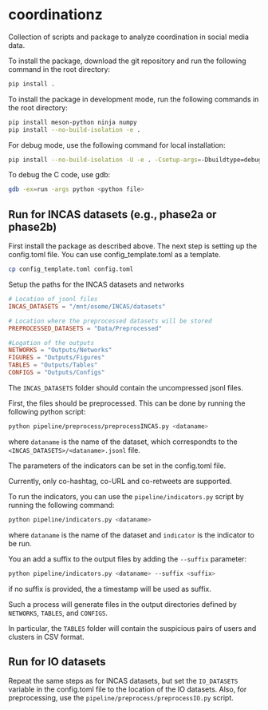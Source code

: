 # coordinationz
Collection of scripts and package to analyze coordination in social media data.

To install the package, download the git repository and run the following command in the root directory:
```bash
pip install .
```

To install the package in development mode, run the following commands in the root directory:
```bash
pip install meson-python ninja numpy
pip install --no-build-isolation -e .
```

For debug mode, use the following command for local installation:
```bash
pip install --no-build-isolation -U -e . -Csetup-args=-Dbuildtype=debug
```
To debug the C code, use gdb:
```bash
gdb -ex=run -args python <python file>
```

## Run for INCAS datasets (e.g., phase2a or phase2b)
First install the package as described above.
The next step is setting up the config.toml file. You can use config_template.toml as a template.

```bash
cp config_template.toml config.toml
```

Setup the paths for the INCAS datasets and networks
```toml
# Location of jsonl files
INCAS_DATASETS = "/mnt/osome/INCAS/datasets" 

# Location where the preprocessed datasets will be stored
PREPROCESSED_DATASETS = "Data/Preprocessed"

#Logation of the outputs 
NETWORKS = "Outputs/Networks"
FIGURES = "Outputs/Figures"
TABLES = "Outputs/Tables"
CONFIGS = "Outputs/Configs"
```

The `INCAS_DATASETS` folder should contain the uncompressed jsonl files.

First, the files should be preprocessed. This can be done by running the following python script:
```bash
python pipeline/preprocess/preprocessINCAS.py <dataname>
``` 
where `dataname` is the name of the dataset, which correspondts to the `<INCAS_DATASETS>/<dataname>.jsonl` file.

The parameters of the indicators can be set in the config.toml file.

Currently, only co-hashtag, co-URL and co-retweets are supported.

To run the indicators, you can use the `pipeline/indicators.py` script by running the following command:
```bash
python pipeline/indicators.py <dataname>
```
where `dataname` is the name of the dataset and `indicator` is the indicator to be run.

You an add a suffix to the output files by adding the `--suffix` parameter:
```bash
python pipeline/indicators.py <dataname> --suffix <suffix>
```
if no suffix is provided, the a timestamp will be used as suffix.

Such a process will generate files in the output directories defined by `NETWORKS`, `TABLES`, and `CONFIGS`.

In particular, the `TABLES` folder will contain the suspicious pairs of users and clusters in CSV format.


## Run for IO datasets
Repeat the same steps as for INCAS datasets, but set the `IO_DATASETS` variable in the config.toml file to the location of the IO datasets. Also, for preprocessing, use the `pipeline/preprocess/preprocessIO.py` script.
